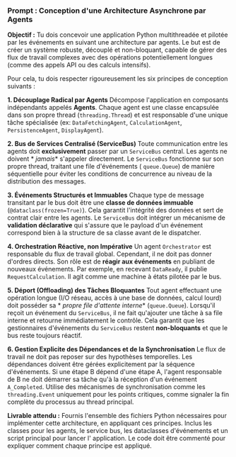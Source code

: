 ### Prompt : Conception d'une Architecture Asynchrone par Agents

**Objectif :** Tu dois concevoir une application Python multithreadée et pilotée par les événements en suivant une
architecture par agents. Le but est de créer un système robuste, découplé et non-bloquant, capable de gérer des flux de
travail complexes avec des opérations potentiellement longues (comme des appels API ou des calculs intensifs).

Pour cela, tu dois respecter rigoureusement les six principes de conception suivants :

**1. Découplage Radical par Agents**
Décompose l'application en composants indépendants appelés **Agents**. Chaque agent est une classe encapsulée dans son
propre thread (`threading.Thread`) et est responsable d'une unique tâche spécialisée (ex: `DataFetchingAgent`,
`CalculationAgent`, `PersistenceAgent`, `DisplayAgent`).

**2. Bus de Services Centralisé (ServiceBus)**
Toute communication entre les agents doit **exclusivement** passer par un `ServiceBus` central. Les agents ne doivent *
*jamais** s'appeler directement. Le `ServiceBus` fonctionne sur son propre thread, traitant une file d'événements (
`queue.Queue`) de manière séquentielle pour éviter les conditions de concurrence au niveau de la distribution des
messages.

**3. Événements Structurés et Immuables**
Chaque type de message transitant par le bus doit être une **classe de données immuable** (`@dataclass(frozen=True)`).
Cela garantit l'intégrité des données et sert de contrat clair entre les agents. Le `ServiceBus` doit intégrer un
mécanisme de **validation déclarative** qui s'assure que le payload d'un événement correspond bien à la structure de sa
classe avant de le dispatcher.

**4. Orchestration Réactive, non Impérative**
Un agent `Orchestrator` est responsable du flux de travail global. Cependant, il ne doit pas donner d'ordres directs.
Son rôle est de **réagir aux événements** en publiant de nouveaux événements. Par exemple, en recevant `DataReady`, il
publie `RequestCalculation`. Il agit comme une machine à états pilotée par le bus.

**5. Déport (Offloading) des Tâches Bloquantes**
Tout agent effectuant une opération longue (I/O réseau, accès à une base de données, calcul lourd) doit posséder sa *
*propre file d'attente interne** (`queue.Queue`). Lorsqu'il reçoit un événement du `ServiceBus`, il ne fait qu'ajouter
une tâche à sa file interne et retourne immédiatement le contrôle. Cela garantit que les gestionnaires d'événements du
`ServiceBus` restent **non-bloquants** et que le bus reste toujours réactif.

**6. Gestion Explicite des Dépendances et de la Synchronisation**
Le flux de travail ne doit pas reposer sur des hypothèses temporelles. Les dépendances doivent être gérées explicitement
par la séquence d'événements. Si une étape B dépend d'une étape A, l'agent responsable de B ne doit démarrer sa tâche
qu'à la réception d'un événement `A_Completed`. Utilise des mécanismes de synchronisation comme les `threading.Event`
uniquement pour les points critiques, comme signaler la fin complète du processus au thread principal.

**Livrable attendu :**
Fournis l'ensemble des fichiers Python nécessaires pour implémenter cette architecture, en appliquant ces principes.
Inclus les classes pour les agents, le service bus, les dataclasses d'événements et un script principal pour lancer l'
application. Le code doit être commenté pour expliquer comment chaque principe est appliqué.
